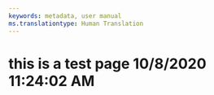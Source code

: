 ```yaml
---
keywords: metadata, user manual
ms.translationtype: Human Translation
---
```

# this is a test page 10/8/2020 11:24:02 AM